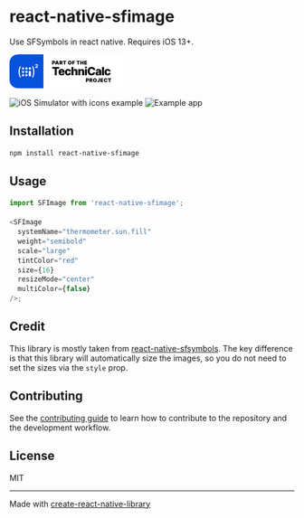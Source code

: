 # react-native-sfimage

Use SFSymbols in react native. Requires iOS 13+.

<a href="https://jacobdoescode.com/technicalc"><img alt="Part of the TechniCalc Project" src="https://github.com/jacobp100/technicalc-core/blob/master/banner.png" width="200" height="60"></a>

![iOS Simulator with icons example](https://media.giphy.com/media/5gB4qLjkuYwVn10O77/giphy.gif) ![Example app](https://i.ibb.co/F03LBxj/Simulator-Screen-Shot-i-Phone-12-2021-06-23-at-11-47-54.png)

## Installation

```sh
npm install react-native-sfimage
```

## Usage

```js
import SFImage from 'react-native-sfimage';

<SFImage
  systemName="thermometer.sun.fill"
  weight="semibold"
  scale="large"
  tintColor="red"
  size={16}
  resizeMode="center"
  multiColor={false}
/>;
```

## Credit

This library is mostly taken from [react-native-sfsymbols](https://github.com/birkir/react-native-sfsymbols). The key difference is that this library will automatically size the images, so you do not need to set the sizes via the `style` prop.

## Contributing

See the [contributing guide](CONTRIBUTING.md) to learn how to contribute to the repository and the development workflow.

## License

MIT

---

Made with [create-react-native-library](https://github.com/callstack/react-native-builder-bob)
